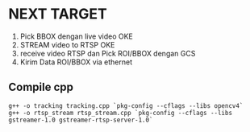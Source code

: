 # NEXT TARGET 
1. Pick BBOX dengan live video OKE
2. STREAM video to RTSP OKE
3. receive video RTSP dan Pick ROI/BBOX dengan GCS
4. Kirim Data ROI/BBOX via ethernet

## Compile cpp
```shell
g++ -o tracking tracking.cpp `pkg-config --cflags --libs opencv4`
g++ -o rtsp_stream rtsp_stream.cpp `pkg-config --cflags --libs gstreamer-1.0 gstreamer-rtsp-server-1.0`
```